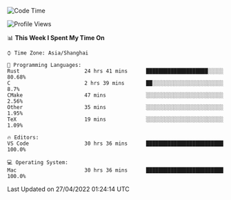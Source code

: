 <!--START_SECTION:waka-->
![Code Time](http://img.shields.io/badge/Code%20Time-1%2C276%20hrs%2020%20mins-blue)

![Profile Views](http://img.shields.io/badge/Profile%20Views-15-blue)

📊 **This Week I Spent My Time On** 

```text
⌚︎ Time Zone: Asia/Shanghai

💬 Programming Languages: 
Rust                     24 hrs 41 mins      ████████████████████░░░░░   80.68% 
C                        2 hrs 39 mins       ██░░░░░░░░░░░░░░░░░░░░░░░   8.7% 
CMake                    47 mins             ░░░░░░░░░░░░░░░░░░░░░░░░░   2.56% 
Other                    35 mins             ░░░░░░░░░░░░░░░░░░░░░░░░░   1.95% 
TeX                      19 mins             ░░░░░░░░░░░░░░░░░░░░░░░░░   1.09%

🔥 Editors: 
VS Code                  30 hrs 36 mins      █████████████████████████   100.0%

💻 Operating System: 
Mac                      30 hrs 36 mins      █████████████████████████   100.0%

```


 Last Updated on 27/04/2022 01:24:14 UTC
<!--END_SECTION:waka-->
